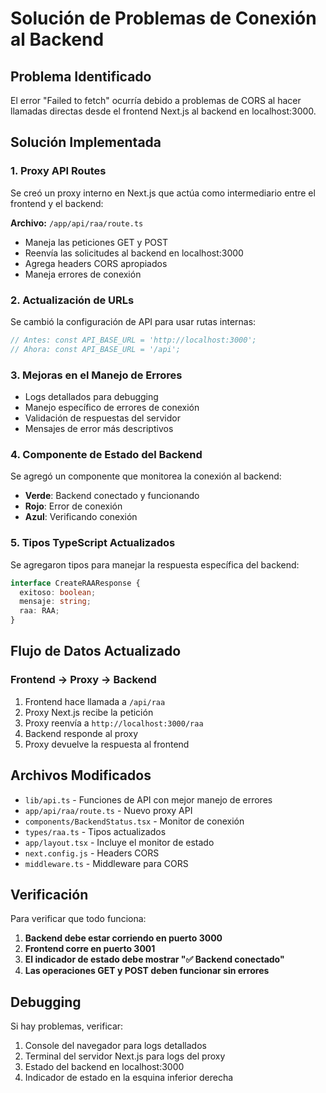 # Solución de Problemas de Conexión al Backend

## Problema Identificado
El error "Failed to fetch" ocurría debido a problemas de CORS al hacer llamadas directas desde el frontend Next.js al backend en localhost:3000.

## Solución Implementada

### 1. Proxy API Routes
Se creó un proxy interno en Next.js que actúa como intermediario entre el frontend y el backend:

**Archivo:** `/app/api/raa/route.ts`
- Maneja las peticiones GET y POST
- Reenvía las solicitudes al backend en localhost:3000
- Agrega headers CORS apropiados
- Maneja errores de conexión

### 2. Actualización de URLs
Se cambió la configuración de API para usar rutas internas:
```typescript
// Antes: const API_BASE_URL = 'http://localhost:3000';
// Ahora: const API_BASE_URL = '/api';
```

### 3. Mejoras en el Manejo de Errores
- Logs detallados para debugging
- Manejo específico de errores de conexión
- Validación de respuestas del servidor
- Mensajes de error más descriptivos

### 4. Componente de Estado del Backend
Se agregó un componente que monitorea la conexión al backend:
- **Verde**: Backend conectado y funcionando
- **Rojo**: Error de conexión
- **Azul**: Verificando conexión

### 5. Tipos TypeScript Actualizados
Se agregaron tipos para manejar la respuesta específica del backend:
```typescript
interface CreateRAAResponse {
  exitoso: boolean;
  mensaje: string;
  raa: RAA;
}
```

## Flujo de Datos Actualizado

### Frontend → Proxy → Backend
1. Frontend hace llamada a `/api/raa`
2. Proxy Next.js recibe la petición
3. Proxy reenvía a `http://localhost:3000/raa`
4. Backend responde al proxy
5. Proxy devuelve la respuesta al frontend

## Archivos Modificados
- `lib/api.ts` - Funciones de API con mejor manejo de errores
- `app/api/raa/route.ts` - Nuevo proxy API
- `components/BackendStatus.tsx` - Monitor de conexión
- `types/raa.ts` - Tipos actualizados
- `app/layout.tsx` - Incluye el monitor de estado
- `next.config.js` - Headers CORS
- `middleware.ts` - Middleware para CORS

## Verificación
Para verificar que todo funciona:

1. **Backend debe estar corriendo en puerto 3000**
2. **Frontend corre en puerto 3001**
3. **El indicador de estado debe mostrar "✅ Backend conectado"**
4. **Las operaciones GET y POST deben funcionar sin errores**

## Debugging
Si hay problemas, verificar:
1. Console del navegador para logs detallados
2. Terminal del servidor Next.js para logs del proxy
3. Estado del backend en localhost:3000
4. Indicador de estado en la esquina inferior derecha
